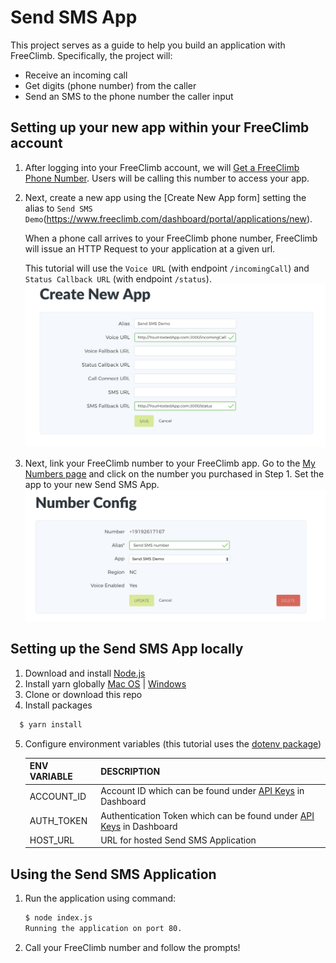 # Send SMS App

This project serves as a guide to help you build an application with FreeClimb. Specifically, the project will:

- Receive an incoming call
- Get digits (phone number) from the caller 
- Send an SMS to the phone number the caller input

## Setting up your new app within your FreeClimb account

1. After logging into your FreeClimb account, we will [Get a FreeClimb Phone Number](https://www.freeclimb.com/dashboard/portal/numbers/buy). Users will be calling this number to access your app.
2. Next, create a new app using the [Create New App form] setting the alias to `Send SMS Demo`(https://www.freeclimb.com/dashboard/portal/applications/new).

   When a phone call arrives to your FreeClimb phone number, FreeClimb will issue an HTTP Request to your application at a given url.

   This tutorial will use the `Voice URL` (with endpoint `/incomingCall`) and `Status Callback URL` (with endpoint `/status`).
   ![App Creation Form](./images/CreateAppForm.png)

3. Next, link your FreeClimb number to your FreeClimb app. Go to the [My Numbers page](https://www.freeclimb.com/dashboard/portal/numbers) and click on the number you purchased in Step 1. Set the app to your new Send SMS App.
   ![Number Config](./images/NumberConfig.png)

## Setting up the Send SMS App locally

1. Download and install [Node.js](https://nodejs.org)
2. Install yarn globally [Mac OS](https://yarnpkg.com/lang/en/docs/install/#mac-stable) | [Windows](https://yarnpkg.com/lang/en/docs/install/#windows-stable)
3. Clone or download this repo
4. Install packages
  ```bash
    $ yarn install
  ```
5. Configure environment variables (this tutorial uses the [dotenv package](https://www.npmjs.com/package/dotenv))

   | ENV VARIABLE | DESCRIPTION |
   | ------------ | ----------- |
   | ACCOUNT_ID | Account ID which can be found under [API Keys](https://www.freeclimb.com/dashboard/portal/account/authentication) in Dashboard |
   | AUTH_TOKEN | Authentication Token which can be found under [API Keys](https://www.freeclimb.com/dashboard/portal/account/authentication) in Dashboard |
   | HOST_URL | URL for hosted Send SMS Application |

## Using the Send SMS Application

1. Run the application using command:

   ```bash
   $ node index.js
   Running the application on port 80.
   ```

2. Call your FreeClimb number and follow the prompts!
